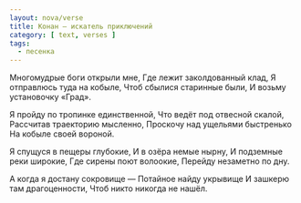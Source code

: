 ```yaml
---
layout: nova/verse
title: Конан – искатель приключений
category: [ text, verses ]
tags:
  - песенка
---
```

Многомудрые боги открыли мне,
Где лежит заколдованный клад,
Я отправлюсь туда на кобыле,
Чтоб сбылися старинные были,
И возьму установочку «Град».

Я пройду по тропинке единственной,
Что ведёт под отвесной скалой,
Рассчитав траекторию мысленно,
Проскочу над ущельями быстренько
На кобыле своей вороной.

Я спущуся в пещеры глубокие,
И в озёра немые нырну,
И подземные реки широкие,
Где сирены поют волоокие,
Перейду незаметно по дну.

А когда я достану сокровище —
Потайное найду укрывище
И зашкерю там драгоценности,
Чтоб никто никогда не нашёл.
